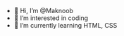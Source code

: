 - 👋 Hi, I’m @Maknoob
- 👀 I’m interested in coding
- 🌱 I’m currently learning HTML, CSS

<!---
Maknoob/Maknoob is a ✨ special ✨ repository because its `README.md` (this file) appears on your GitHub profile.
You can click the Preview link to take a look at your changes.
--->
